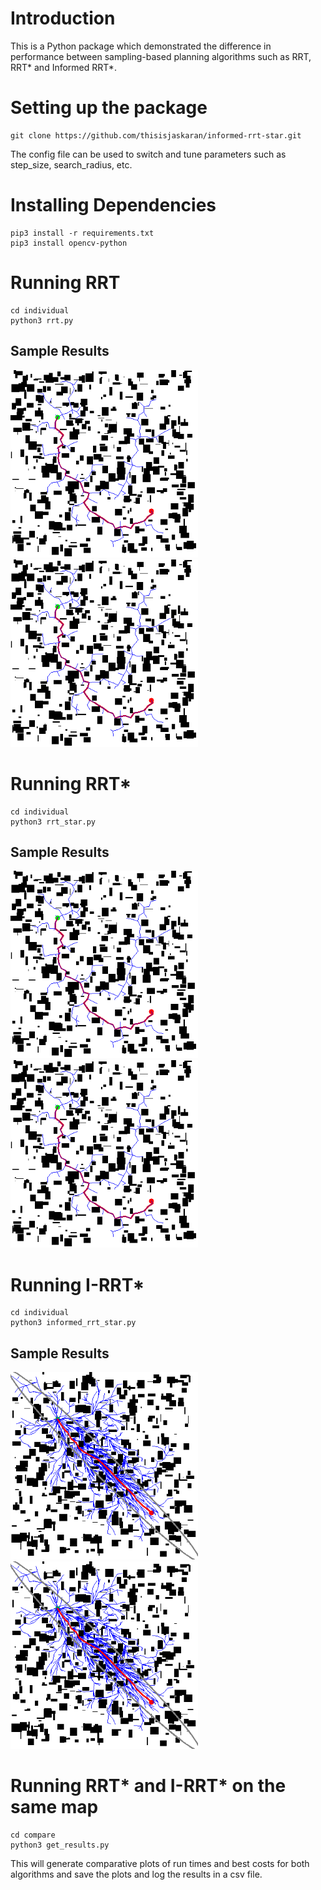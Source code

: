 # Introduction
This is a Python package which demonstrated the difference in performance between sampling-based planning algorithms such as RRT, RRT* and Informed RRT*.
# Setting up the package
```
git clone https://github.com/thisisjaskaran/informed-rrt-star.git
```
The config file can be used to switch and tune parameters such as step_size, search_radius, etc.
# Installing Dependencies
```
pip3 install -r requirements.txt
pip3 install opencv-python
```
# Running RRT
```
cd individual
python3 rrt.py
```
## Sample Results
<p float="left">
    <img src="media/rrt_output.png" width = "300" height = "300">
    <img src="media/rrt_output.png" width = "300" height = "300">
</p>

# Running RRT*
```
cd individual
python3 rrt_star.py
```
## Sample Results
<p float="left">
    <img src="media/rrt_output.png" width = "300" height = "300">
    <img src="media/rrt_output.png" width = "300" height = "300">
</p>

# Running I-RRT*
```
cd individual
python3 informed_rrt_star.py
```
## Sample Results
<p float="left">
    <img src="media/informed_rrt_star_output.png" width = "300" height = "300">
    <img src="media/informed_rrt_star_output.png" width = "300" height = "300">
</p>

# Running RRT* and I-RRT* on the same map
```
cd compare
python3 get_results.py
```
This will generate comparative plots of run times and best costs for both algorithms and save the plots and log the results in a csv file.